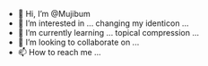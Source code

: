 - 👋 Hi, I’m @Mujibum
- 👀 I’m interested in ... changing my identicon ...
- 🌱 I’m currently learning ... topical compression ...
- 💞️ I’m looking to collaborate on ...
- 📫 How to reach me ...

<!---
Mujibum/Mujibum is a ✨ special ✨ repository because its `README.md` (this file) appears on your GitHub profile.
You can click the Preview link to take a look at your changes.
--->
